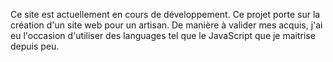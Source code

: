 Ce site est actuellement en cours de développement. Ce projet porte sur la création d'un site web pour un artisan. De manière à valider mes acquis, j'ai eu l'occasion d'utiliser des languages tel que le JavaScript que je maitrise depuis peu.
